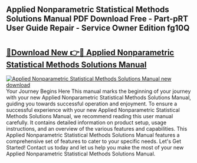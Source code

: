 ## Applied Nonparametric Statistical Methods Solutions Manual PDF Download Free - Part-pRT User Guide Repair - Service Owner Edition fg10Q

# <h2><a href="http://bc79740.oget.top/?id=Applied+Nonparametric+Statistical+Methods+Solutions+Manual">🔗Download New 👉🔴 Applied Nonparametric Statistical Methods Solutions Manual</a></h2>

[![Applied Nonparametric Statistical Methods Solutions Manual new download](https://i.imgur.com/5g1atiW.png)](http://bc79740.oget.top/?id=Applied+Nonparametric+Statistical+Methods+Solutions+Manual)
Your Journey Begins Here This manual marks the beginning of your journey with your new Applied Nonparametric Statistical Methods Solutions Manual, guiding you towards successful operation and enjoyment. To ensure a successful experience with your new Applied Nonparametric Statistical Methods Solutions Manual, we recommend reading this user manual carefully. It contains detailed information on product setup, usage instructions, and an overview of the various features and capabilities. This Applied Nonparametric Statistical Methods Solutions Manual features a comprehensive set of features to cater to your specific needs. Let's Get Started! Contact us today and let us help you make the most of your new Applied Nonparametric Statistical Methods Solutions Manual.
